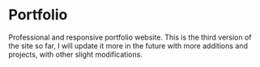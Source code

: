 # Portfolio
Professional and responsive portfolio website.
This is the third version of the site so far, I will update it more in the future with more additions and projects, with other slight modifications.
